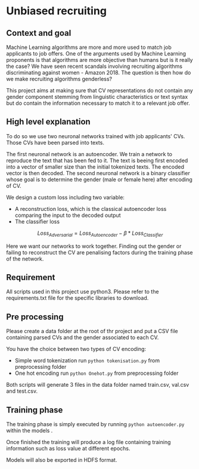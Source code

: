 # Unbiased recruiting

## Context and goal

Machine Learning algorithms are more and more used to match job applicants to job offers. One of the arguments used by Machine Learning proponents is that algorithms are more objective than humans but is it really the case? We have seen recent scandals involving recruiting algorithms discriminating against women - Amazon 2018. The question is then how do we make recruiting algorithms genderless?

This project aims at making sure that CV representations do not contain any gender component  stemming from linguistic characteristics or text syntax but do contain the information necessary to match it to a relevant job offer. 

## High level explanation

To do so we use two neuronal networks trained with job applicants' CVs. Those CVs have been parsed into texts.

The first neuronal network is an autoencoder. We train a network to reproduce the text that has been fed to it. The text is beeing first encoded into a vector of smaller size than the initial tokenized texts. The encoded vector is then decoded. The second neuronal network is a binary classifier whose goal is to determine the gender (male or female here) after encoding of CV. 

We design a custom loss including two variable:

* A reconstruction loss, which is the classical autoencoder loss comparing the input to the decoded output
* The classifier loss

$$ Loss_{Adversarial} = Loss_{Autoencoder} - \beta*  Loss_{Classifier} $$

Here we want our networks to work together. Finding out the gender or failing to reconstruct the CV are penalising factors during the training phase of the network.

## Requirement

All scripts used in this project use python3. Please refer to the requirements.txt file for the specific libraries to download.

## Pre processing

Please create a data folder at the root of thr project and put a CSV file containing parsed CVs and the gender associated to each CV.

You have the choice between two types of CV encoding:

* Simple word tokenization run `python tokenisation.py` from preprocessing folder
* One hot encoding run `python Onehot.py` from preprocessing folder

Both scripts will generate 3 files in the data folder named train.csv, val.csv and test.csv.

## Training phase

The training phase is simply executed by running `python autoencoder.py` within the models .

Once finished the training will produce a log file containing training information such as loss value at different epochs. 

Models will also be exported in HDFS format.





